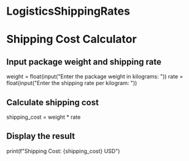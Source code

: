 # LogisticsShippingRates
# Shipping Cost Calculator
## Input package weight and shipping rate
weight = float(input("Enter the package weight in kilograms: "))
rate = float(input("Enter the shipping rate per kilogram: "))
## Calculate shipping cost
shipping_cost = weight * rate
## Display the result
print(f"Shipping Cost: {shipping_cost} USD")
